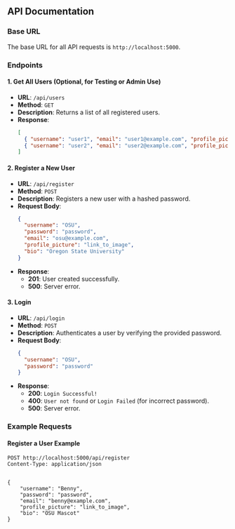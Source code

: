 ## API Documentation

### Base URL
The base URL for all API requests is `http://localhost:5000`.

### Endpoints

#### 1. Get All Users (Optional, for Testing or Admin Use)
- **URL**: `/api/users`
- **Method**: `GET`
- **Description**: Returns a list of all registered users.
- **Response**:
    ```json
    [
      { "username": "user1", "email": "user1@example.com", "profile_picture": "link_to_image", "bio": "Bio info" },
      { "username": "user2", "email": "user2@example.com", "profile_picture": "link_to_image", "bio": "Bio info" }
    ]
    ```

#### 2. Register a New User
- **URL**: `/api/register`
- **Method**: `POST`
- **Description**: Registers a new user with a hashed password.
- **Request Body**:
    ```json
    {
      "username": "OSU",
      "password": "password",
      "email": "osu@example.com",
      "profile_picture": "link_to_image",
      "bio": "Oregon State University"
    }
    ```
- **Response**:
  - **201**: User created successfully.
  - **500**: Server error.

#### 3. Login
- **URL**: `/api/login`
- **Method**: `POST`
- **Description**: Authenticates a user by verifying the provided password.
- **Request Body**:
    ```json
    {
      "username": "OSU",
      "password": "password"
    }
    ```
- **Response**:
  - **200**: `Login Successful!`
  - **400**: `User not found` or `Login Failed` (for incorrect password).
  - **500**: Server error.

### Example Requests

#### Register a User Example

```http
POST http://localhost:5000/api/register
Content-Type: application/json


{
    "username": "Benny",
    "password": "password",
    "email": "benny@example.com",
    "profile_picture": "link_to_image",
    "bio": "OSU Mascot"
}
```